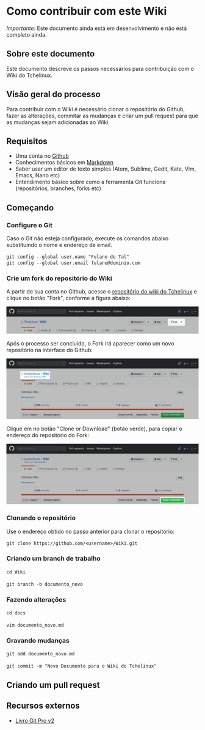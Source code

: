 Como contribuir com este Wiki
=============================

*Importante:* Este documento ainda está em desenvolvimento e não está completo ainda.

## Sobre este documento

Este documento descreve os passos necessários para contribuição com o Wiki do Tchelinux.

## Visão geral do processo

Para contribuir com o Wiki é necessário clonar o repositório do Github, fazer as alterações, commitar as mudanças e criar um pull request para que as mudanças sejam adicionadas ao Wiki.

## Requisitos

- Uma conta no [Github](https://github.com/join)
- Conhecimentos básicos em [Markdown](https://guides.github.com/features/mastering-markdown/)
- Saber usar um editor de texto simples (Atom, Sublime, Gedit, Kate, Vim, Emacs, Nano etc) 
- Entendimento básico sobre como a ferramenta Git funciona (repositórios, branches, forks etc)

## Começando 

### Configure o Git

Caso o Git não esteja configurado, execute os comandos abaixo substituindo o nome e endereço de email. 

```
git config --global user.name "Fulano de Tal"
git config --global user.email fulano@dominio.com
```

### Crie um fork do repositório do Wiki

A partir de sua conta no Github, acesse o [repositório do wiki do Tchelinux](https://github.com/TcheLinux/Wiki.git) e clique no botão "Fork", conforme a figura abaixo:

![](images/fork_01.png "Criando um fork, parte 1")

Após o processo ser concluido, o Fork irá aparecer como um novo repositório na interface do Github:

![](images/fork_02.png "Criando um fork, parte 2")

Clique em no botão "Clone or Download" (botão verde), para copiar o endereço do repositório do Fork:

![](images/fork_03.png "Criando um fork, parte 3")

### Clonando o repositório

Use o endereço obtido no passo anterior para clonar o repositório:

```
git clone https://github.com/<username>/Wiki.git
```

### Criando um branch de trabalho

```
cd Wiki

git branch -b documento_novo
```

### Fazendo alterações

```
cd docs

vim documento_novo.md

```

### Gravando mudanças

```
git add documento_novo.md

git commit -m "Novo Documento para o Wiki do Tchelinux"
```

## Criando um pull request




## Recursos externos

- [Livro Git Pro v2](https://git-scm.com/book/pt-br/v2)
